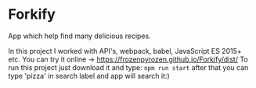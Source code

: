 # Forkify
App which help find many delicious recipes.

In this project I worked with API's, webpack, babel, JavaScript ES 2015+ etc.
You can try it online -> https://frozenpyrozen.github.io/Forkify/dist/
To run this project just download it and type: ```npm run start``` after that you can type 'pizza' in search label and app will search it:)
